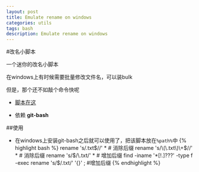 ```yaml
---
layout: post
title: Emulate rename on windows
categories: utils
tags: bash
description: Emulate rename on windows
---
```


#改名小脚本

一个迷你的改名小脚本

在windows上有时候需要批量修改文件名，可以装bulk

但是，那个还不如敲个命令快呢

- [脚本在这](https://github.com/blockme/notes/blob/master/utils/rename.sh)

- 依赖 **git-bash**

##使用
- 在windows上安装git-bash之后就可以使用了，把该脚本放在`%path%`中
{% highlight bash %}
rename 's/\.txt$//'  *		# 消除后缀
rename 's/\(\.txt\)\+$//' *	# 消除后缀
rename 's/$/\.txt/' *		# 增加后缀
find -iname '*[!.]???' -type f -exec rename 's/$/\.txt/' '{}' \; #增加后缀
{% endhighlight %}

